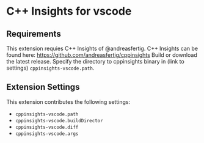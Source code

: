 # C++ Insights for vscode

<!-- ## Introduction -->

<!-- ## Features

For example if there is an image subfolder under your extension project workspace:

\!\[feature X\]\(images/feature-x.png\)

> Tip: Many popular extensions utilize animations. This is an excellent way to show off your extension! We recommend short, focused animations that are easy to follow. -->

## Requirements

This extension requies C++ Insights of @andreasfertig.
C++ Insights can be found here:
https://github.com/andreasfertig/cppinsights
Build or download the latest release.
Specify the directory to cppinsights binary in (link to settings) `cppinsights-vscode.path`.

## Extension Settings

This extension contributes the following settings:

* `cppinsights-vscode.path`
* `cppinsights-vscode.buildDirector`
* `cppinsights-vscode.diff`
* `cppinsights-vscode.args`


<!-- -----------------------------------------------------------------------------------------------------------
## Following extension guidelines

Ensure that you've read through the extensions guidelines and follow the best practices for creating your extension.

* [Extension Guidelines](https://code.visualstudio.com/api/references/extension-guidelines)

## Working with Markdown

**Note:** You can author your README using Visual Studio Code.  Here are some useful editor keyboard shortcuts:

* Split the editor (`Cmd+\` on macOS or `Ctrl+\` on Windows and Linux)
* Toggle preview (`Shift+CMD+V` on macOS or `Shift+Ctrl+V` on Windows and Linux)
* Press `Ctrl+Space` (Windows, Linux) or `Cmd+Space` (macOS) to see a list of Markdown snippets

### For more information

* [Visual Studio Code's Markdown Support](http://code.visualstudio.com/docs/languages/markdown)
* [Markdown Syntax Reference](https://help.github.com/articles/markdown-basics/)

**Enjoy!** -->

